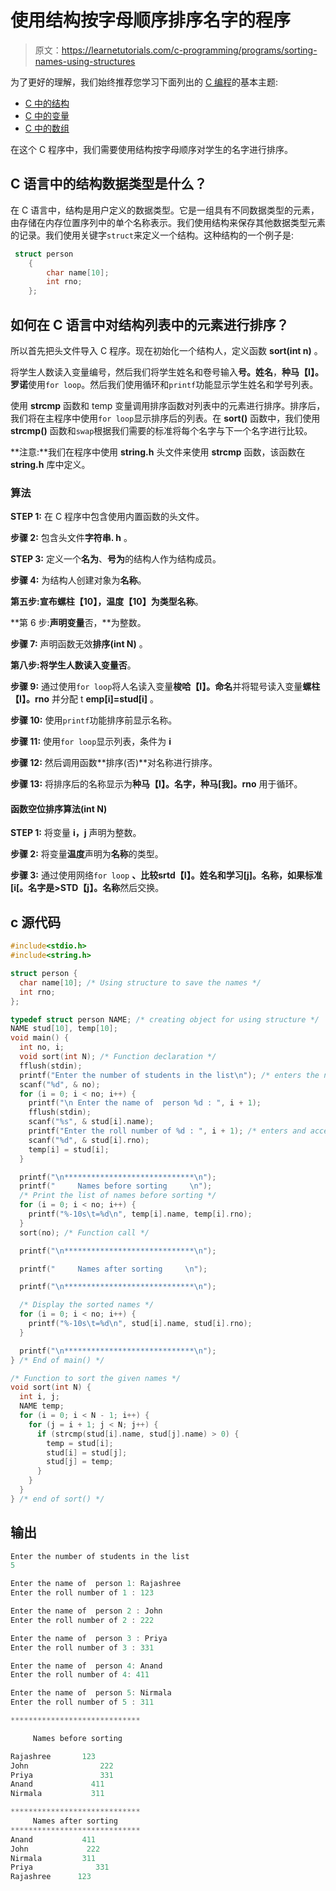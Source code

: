 # 使用结构按字母顺序排序名字的程序

> 原文：<https://learnetutorials.com/c-programming/programs/sorting-names-using-structures>

为了更好的理解，我们始终推荐您学习下面列出的 [C 编程](../ "C programming")的基本主题:

*   [C 中的结构](../../c-programming/structures)
*   [C 中的变量](../../c-programming/variables)
*   [C 中的数组](../../c-programming/array)

在这个 C 程序中，我们需要使用结构按字母顺序对学生的名字进行排序。

## C 语言中的结构数据类型是什么？

在 C 语言中，结构是用户定义的数据类型。它是一组具有不同数据类型的元素，由存储在内存位置序列中的单个名称表示。我们使用结构来保存其他数据类型元素的记录。我们使用关键字`struct`来定义一个结构。这种结构的一个例子是:

```c
 struct person
    {
        char name[10];
        int rno;
    };

```

## 如何在 C 语言中对结构列表中的元素进行排序？

所以首先把头文件导入 C 程序。现在初始化一个结构人，定义函数 **sort(int n)** 。

将学生人数读入变量编号，然后我们将学生姓名和卷号输入**号。姓名**，**种马【I】。罗诺**使用`for loop`。然后我们使用循环和`printf`功能显示学生姓名和学号列表。

使用 **strcmp** 函数和 temp 变量调用排序函数对列表中的元素进行排序。排序后，我们将在主程序中使用`for loop`显示排序后的列表。在 **sort()** 函数中，我们使用 **strcmp()** 函数和`swap`根据我们需要的标准将每个名字与下一个名字进行比较。

**注意:**我们在程序中使用 **string.h** 头文件来使用 **strcmp** 函数，该函数在 **string.h** 库中定义。

### 算法

**STEP 1:** 在 C 程序中包含使用内置函数的头文件。

**步骤 2:** 包含头文件**字符串. h** 。

**STEP 3:** 定义一个**名为**、**号为**的结构人作为结构成员。

**步骤 4:** 为结构人创建对象为**名称**。

**第五步:**宣布**螺柱【10】，温度【10】**为类型**名称**。

**第 6 步:**声明变量**否，**为整数。

**步骤 7:** 声明函数无效**排序(int N)** 。

**第八步:**将学生人数读入变量**否**。

**步骤 9:** 通过使用`for loop`将人名读入变量**梭哈【I】。命名**并将辊号读入变量**螺柱【I】。rno** 并分配 t **emp[i]=stud[i]** 。

**步骤 10:** 使用`printf`功能排序前显示名称。

**步骤 11:** 使用`for loop`显示列表，条件为 **i**

**步骤 12:** 然后调用函数**排序(否)**对名称进行排序。

**步骤 13:** 将排序后的名称显示为**种马【I】。名字，种马[我]。rno** 用于循环。

#### **函数空位排序算法(int N)**

**STEP 1:** 将变量 **i，j** 声明为整数。

**步骤 2:** 将变量**温度**声明为**名称**的类型。

**步骤 3:** 通过使用网络`for loop` **、**比较**srtd【I】。姓名和学习[j]。名称，如果标准[i[。名字是>STD【j】。名称**然后交换。

## c 源代码

```c
#include<stdio.h>
#include<string.h>

struct person {
  char name[10]; /* Using structure to save the names */
  int rno;
};

typedef struct person NAME; /* creating object for using structure */
NAME stud[10], temp[10];
void main() {
  int no, i;
  void sort(int N); /* Function declaration */
  fflush(stdin);
  printf("Enter the number of students in the list\n"); /* enters the number of students */
  scanf("%d", & no);
  for (i = 0; i < no; i++) {
    printf("\n Enter the name of  person %d : ", i + 1);
    fflush(stdin);
    scanf("%s", & stud[i].name);
    printf("Enter the roll number of %d : ", i + 1); /* enters and accepting the name and roll number */
    scanf("%d", & stud[i].rno);
    temp[i] = stud[i];
  }

  printf("\n*****************************\n");
  printf("     Names before sorting     \n");
  /* Print the list of names before sorting */
  for (i = 0; i < no; i++) {
    printf("%-10s\t=%d\n", temp[i].name, temp[i].rno);
  }
  sort(no); /* Function call */

  printf("\n*****************************\n");

  printf("     Names after sorting     \n");

  printf("\n*****************************\n");

  /* Display the sorted names */
  for (i = 0; i < no; i++) {
    printf("%-10s\t=%d\n", stud[i].name, stud[i].rno);
  }

  printf("\n*****************************\n");
} /* End of main() */

/* Function to sort the given names */
void sort(int N) {
  int i, j;
  NAME temp;
  for (i = 0; i < N - 1; i++) {
    for (j = i + 1; j < N; j++) {
      if (strcmp(stud[i].name, stud[j].name) > 0) {
        temp = stud[i];
        stud[i] = stud[j];
        stud[j] = temp;
      }
    }
  }
} /* end of sort() */

```

## 输出

```c
Enter the number of students in the list
5

Enter the name of  person 1: Rajashree
Enter the roll number of 1 : 123

Enter the name of  person 2 : John
Enter the roll number of 2 : 222

Enter the name of  person 3 : Priya
Enter the roll number of 3 : 331

Enter the name of  person 4: Anand
Enter the roll number of 4: 411

Enter the name of  person 5: Nirmala
Enter the roll number of 5 : 311

*****************************

     Names before sorting

Rajashree       123
John                222
Priya               331
Anand             411
Nirmala           311

*****************************
     Names after sorting
*****************************
Anand           411
John             222
Nirmala         311
Priya              331
Rajashree      123 
```